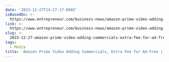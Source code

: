 ```yaml
---
date: '2023-12-27T14:27:17.000Z'
isBasedOn: >-
  https://www.entrepreneur.com/business-news/amazon-prime-video-adding-commercials-extra-fee-for-ad-free/467616
link: >-
  https://www.entrepreneur.com/business-news/amazon-prime-video-adding-commercials-extra-fee-for-ad-free/467616
slug: >-
  2023-12-27-amazon-prime-video-adding-commercials-extra-fee-for-ad-free-or-entrepreneur
tags:
  - Media
title: 'Amazon Prime Video Adding Commercials, Extra Fee for Ad-Free | Entrepreneur'
---
```


